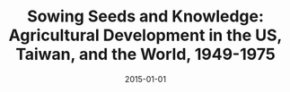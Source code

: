 ---
title: "Sowing Seeds and Knowledge: Agricultural Development in the US, Taiwan, and the World, 1949-1975"
collection: publications
permalink: /publication/2015-01-01-Sowing
excerpt: 'This article traces the rise of agricultural development in Taiwan and its interactions with the rest of the world, emphasizing the agency and transformations of the Global South. In the 1920s, American scientists and missionaries began experimenting with development in China through local universities and villages. From then until the early 1970s, American, Chinese, and Taiwanese scientists integrated farmers associations, laboratory research, agricultural extension, and applied industrial research. Starting in the 1960s with the rise of the Cold War, Taiwanese technocrats packaged their practices of agricultural development into missions sent abroad to Southeast Asia and Africa and in new multinational research centers established in Taiwan.'
date: 2015-01-01
venue: 'East Asian Science, Technology and Society'
paperurl: 'https://doi.org/10.1215/18752160-2872116'
citation: 'Lin, James. “Sowing Seeds and Knowledge: Agricultural Development in Taiwan and the World, 1925–1975.” East Asian Science, Technology and Society 9, no. 2 (June 1, 2015): 127–49.'
---